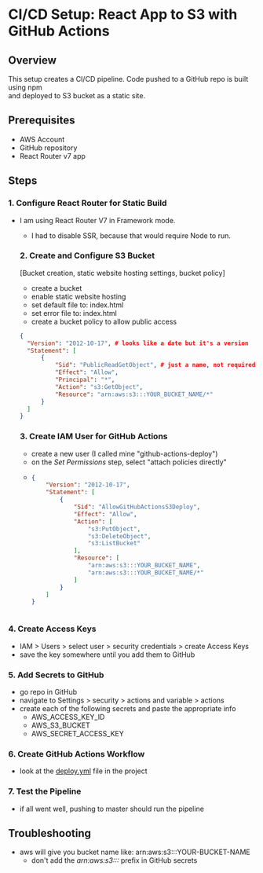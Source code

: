 # CI/CD Setup: React App to S3 with GitHub Actions

## Overview
  This setup creates a CI/CD pipeline. Code pushed to a GitHub repo is built using npm \
  and deployed to S3 bucket as a static site. 

## Prerequisites
  - AWS Account
  - GitHub repository
  - React Router v7 app

## Steps

### 1. Configure React Router for Static Build
- I am using React Router V7 in Framework mode.
    - I had to disable SSR, because that would require Node to run.

  ### 2. Create and Configure S3 Bucket
  [Bucket creation, static website hosting settings, bucket policy]
  - create a bucket
  - enable static website hosting
  - set default file to: index.html
  - set error file to: index.html
  - create a bucket policy to allow public access
  ```JSON
  {
    "Version": "2012-10-17", # looks like a date but it's a version
    "Statement": [
        {
            "Sid": "PublicReadGetObject", # just a name, not required
            "Effect": "Allow",
            "Principal": "*",
            "Action": "s3:GetObject",
            "Resource": "arn:aws:s3:::YOUR_BUCKET_NAME/*"
        }
    ]
  }
  ```

  ### 3. Create IAM User for GitHub Actions
  - create a new user (I called mine "github-actions-deploy")
  - on the *Set Permissions* step, select "attach policies directly"
  - ```JSON
    {
        "Version": "2012-10-17",
        "Statement": [
            {
                "Sid": "AllowGitHubActionsS3Deploy",
                "Effect": "Allow",
                "Action": [
                    "s3:PutObject",
                    "s3:DeleteObject",
                    "s3:ListBucket"
                ],
                "Resource": [
                    "arn:aws:s3:::YOUR_BUCKET_NAME",
                    "arn:aws:s3:::YOUR_BUCKET_NAME/*"
                ]
            }
        ]
    }
  ```

### 4. Create Access Keys
- IAM > Users > select user > security credentials > create Access Keys
- save the key somewhere until you add them to GitHub

### 5. Add Secrets to GitHub
- go repo in GitHub
- navigate to Settings > security > actions and variable > actions
- create each of the following secrets and paste the appropriate info
  - AWS_ACCESS_KEY_ID
  - AWS_S3_BUCKET
  - AWS_SECRET_ACCESS_KEY

### 6. Create GitHub Actions Workflow
- look at the [deploy.yml](.github/workflows/deploy.yml) file in the project

### 7. Test the Pipeline
- if all went well, pushing to master should run the pipeline

## Troubleshooting
- aws will give you bucket name like: arn:aws:s3:::YOUR-BUCKET-NAME
  - don't add the *arn:aws:s3:::* prefix in GitHub secrets